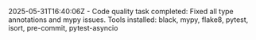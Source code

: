 2025-05-31T16:40:06Z - Code quality task completed: Fixed all type annotations and mypy issues. Tools installed: black, mypy, flake8, pytest, isort, pre-commit, pytest-asyncio
